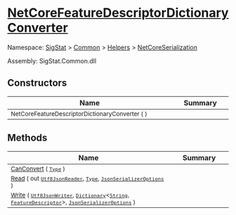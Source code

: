 # [NetCoreFeatureDescriptorDictionaryConverter](./NetCoreFeatureDescriptorDictionaryConverter.md)

Namespace: [SigStat]() > [Common](./../../README.md) > [Helpers](./../README.md) > [NetCoreSerialization](./README.md)

Assembly: SigStat.Common.dll


## Constructors

| Name | Summary | 
| --- | --- | 
| <sub>NetCoreFeatureDescriptorDictionaryConverter (  )</sub><img width=200/>| <sub></sub><img width=200/>| <br>


## Methods

| Name | Summary | 
| --- | --- | 
| <sub>[CanConvert](./Methods/NetCoreFeatureDescriptorDictionaryConverter-100664072.md) ( [`Type`](https://docs.microsoft.com/en-us/dotnet/api/System.Type) )</sub><img width=200/>| <sub></sub><img width=200/>| <br>
| <sub>[Read](./Methods/NetCoreFeatureDescriptorDictionaryConverter-100664073.md) ( out [`Utf8JsonReader`](https://docs.microsoft.com/en-us/dotnet/api/System.Text.Json.Utf8JsonReader), [`Type`](https://docs.microsoft.com/en-us/dotnet/api/System.Type), [`JsonSerializerOptions`](https://docs.microsoft.com/en-us/dotnet/api/System.Text.Json.JsonSerializerOptions) )</sub><img width=200/>| <sub></sub><img width=200/>| <br>
| <sub>[Write](./Methods/NetCoreFeatureDescriptorDictionaryConverter-100664074.md) ( [`Utf8JsonWriter`](https://docs.microsoft.com/en-us/dotnet/api/System.Text.Json.Utf8JsonWriter), [`Dictionary`](https://docs.microsoft.com/en-us/dotnet/api/System.Collections.Generic.Dictionary-2)\<[`String`](https://docs.microsoft.com/en-us/dotnet/api/System.String), [`FeatureDescriptor`](./../../FeatureDescriptor.md)>, [`JsonSerializerOptions`](https://docs.microsoft.com/en-us/dotnet/api/System.Text.Json.JsonSerializerOptions) )</sub><img width=200/>| <sub></sub><img width=200/>| <br>


